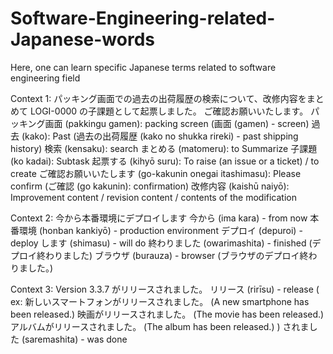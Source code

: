 # Software-Engineering-related-Japanese-words
Here, one can learn specific Japanese terms related to software engineering field

Context 1: パッキング画面での過去の出荷履歴の検索について、改修内容をまとめて LOGI-0000 の子課題として起票しました。 ご確認お願いいたします。
パッキング画面 (pakkingu gamen): packing screen (画面 (gamen) - screen)
過去 (kako): Past (過去の出荷履歴 (kako no shukka rireki) - past shipping history)
検索 (kensaku): search
まとめる (matomeru): to Summarize
子課題 (ko kadai): Subtask
起票する (kihyō suru): To raise (an issue or a ticket) / to create
ご確認お願いいたします (go-kakunin onegai itashimasu): Please confirm (ご確認 (go kakunin): confirmation)
改修内容 (kaishū naiyō): Improvement content / revision content / contents of the modification


Context 2: 今から本番環境にデプロイします
今から (ima kara) - from now
本番環境 (honban kankiyō) - production environment
デプロイ (depuroi) - deploy
します (shimasu) - will do
終わりました (owarimashita) - finished (デプロイ終わりました)
ブラウザ (burauza) - browser (ブラウザのデプロイ終わりました。)

Context 3: Version 3.3.7 がリリースされました。
リリース (rirīsu) - release (
ex: 
新しいスマートフォンがリリースされました。 (A new smartphone has been released.)
映画がリリースされました。 (The movie has been released.)
アルバムがリリースされました。 (The album has been released.)
)
されました (saremashita) - was done



